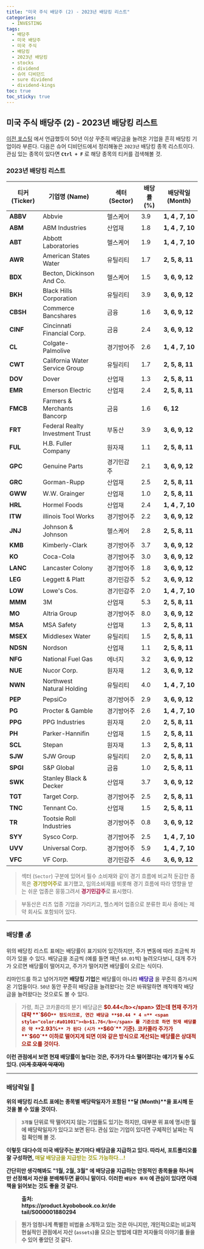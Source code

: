 ```yaml
---
title: "미국 주식 배당주 (2) - 2023년 배당킹 리스트"
categories:
  - INVESTING
tags:
  - 배당주
  - 미국 배당주
  - 미국 주식
  - 배당킹
  - 2023년 배당킹
  - stocks
  - dividend
  - 슈어 디비던드
  - sure dividend
  - dividend-kings
toc: true
toc_sticky: true
---
```


## 미국 주식 배당주 (2) - 2023년 배당킹 리스트

[이전 포스팅]() 에서 언급했듯이 50년 이상 꾸준히 배당금을 늘려온 기업을 흔히 배당킹 기업이라 부른다. 다음은 슈어 디비던드에서 정리해놓은 `2023년` 배당킹 종목 리스트이다. 관심 있는 종목이 있다면 **`Ctrl + F`** 로 해당 종목의 티커를 검색해볼 것.

### 2023년 배당킹 리스트

| **티커 (Ticker)** | **기업명 (Name)** | | **섹터 (Sector)** | **배당률 (%)** | **배당락일 (Month)** |
| --- | --- | --- | --- | --- | --- |
| **ABBV** | Abbvie | | 헬스케어 | 3.9 | **1, 4 , 7, 10** |
| **ABM** | ABM Industries | | 산업재 | 1.8 | **1, 4 , 7, 10** |
| **ABT** | Abbott Laboratories | | 헬스케어 | 1.9 | **1, 4 , 7, 10** |
| **AWR** | American States Water | | 유틸리티 | 1.7 | **2, 5, 8, 11** |
| **BDX** | Becton, Dickinson And Co. | | 헬스케어 | 1.5 | **3, 6, 9, 12** |
| **BKH** | Black Hills Corporation | | 유틸리티 | 3.9 | **3, 6, 9, 12** |
| **CBSH** | Commerce Bancshares | | 금융 | 1.6 | **3, 6, 9, 12** |
| **CINF** | Cincinnati Financial Corp. | | 금융 | 2.4 | **3, 6, 9, 12** |
| **CL** | Colgate-Palmolive | | 경기방어주 | 2.6 | **1, 4 , 7, 10** |
| **CWT** | California Water Service Group | | 유틸리티 | 1.7 | **2, 5, 8, 11** |
| **DOV** | Dover | | 산업재 | 1.3 | **2, 5, 8, 11** |
| **EMR** | Emerson Electric | | 산업재 | 2.4 | **2, 5, 8, 11** |
| **FMCB** | Farmers & Merchants Bancorp | | 금융 | 1.6 | **6, 12** |
| **FRT** | Federal Realty Investment Trust | | 부동산 | 3.9 | **3, 6, 9, 12** |
| **FUL** | H.B. Fuller Company | | 원자재 | 1.1 | **2, 5, 8, 11** |
| **GPC** | Genuine Parts | | 경기민감주  | 2.1 | **3, 6, 9, 12** |
| **GRC** | Gorman-Rupp | | 산업재 | 2.5 | **2, 5, 8, 11** |
| **GWW** | W.W. Grainger | | 산업재 | 1.0 | **2, 5, 8, 11** |
| **HRL** | Hormel Foods | | 산업재 | 2.4 | **1, 4 , 7, 10** |
| **ITW** | illinois Tool Works | | 경기방어주 | 2.2 | **3, 6, 9, 12** |
| **JNJ** | Johnson & Johnson | | 헬스케어 | 2.8 | **2, 5, 8, 11** |
| **KMB** | Kimberly-Clark | | 경기방어주 | 3.7 | **3, 6, 9, 12** |
| **KO** | Coca-Cola | | 경기방어주 | 3.0 | **3, 6, 9, 12** |
| **LANC** | Lancaster Colony | | 경기방어주 | 1.8 | **3, 6, 9, 12** |
| **LEG** | Leggett & Platt | | 경기민감주 | 5.2 | **3, 6, 9, 12** |
| **LOW** | Lowe's Cos. | | 경기민감주 | 2.0 | **1, 4 , 7, 10** |
| **MMM** | 3M | | 산업재 | 5.3 | **2, 5, 8, 11** |
| **MO** | Altria Group | | 경기방어주 | 8.0 | **3, 6, 9, 12** |
| **MSA** | MSA Safety | | 산업재 | 1.3 | **2, 5, 8, 11** |
| **MSEX** | Middlesex Water | | 유틸리티 | 1.5 | **2, 5, 8, 11** |
| **NDSN** | Nordson | | 산업재 | 1.1 | **2, 5, 8, 11** |
| **NFG** | National Fuel Gas | | 에너지 | 3.2 | **3, 6, 9, 12** |
| **NUE** | Nucor Corp. | | 원자재 | 1.2 | **3, 6, 9, 12** |
| **NWN** | Northwest Natural Holding | | 유틸리티 | 4.0 | **1, 4 , 7, 10** |
| **PEP** | PepsiCo | | 경기방어주 | 2.9 | **3, 6, 9, 12** |
| **PG** | Procter & Gamble | | 경기방어주 | 2.6 | **1, 4 , 7, 10** |
| **PPG** | PPG Industries | | 원자재 | 2.0 | **2, 5, 8, 11** |
| **PH** | Parker-Hannifin | | 산업재 | 1.5 | **2, 5, 8, 11** |
| **SCL** | Stepan | | 원자재 | 1.3 | **2, 5, 8, 11** |
| **SJW** | SJW Group | | 유틸리티 | 2.0 | **2, 5, 8, 11** |
| **SPGI** | S&P Global | | 금융 | 1.0 | **2, 5, 8, 11** |
| **SWK** | Stanley Black & Decker | | 산업재 | 3.7 | **3, 6, 9, 12** |
| **TGT** | Target Corp. | | 경기방어주 | 2.5 | **2, 5, 8, 11** |
| **TNC** | Tennant Co. | | 산업재 | 1.5 | **2, 5, 8, 11** |
| **TR** | Tootsie Roll Industries | | 경기방어주 | 0.8 | **3, 6, 9, 12** |
| **SYY** | Sysco Corp. | | 경기방어주 | 2.5 | **1, 4 , 7, 10** |
| **UVV** | Universal Corp. | | 경기방어주 | 5.9 | **1, 4 , 7, 10** |
| **VFC** | VF Corp. | | 경기민감주 | 4.6 | **3, 6, 9, 12** |

>섹터 (`Sector`) 구분에 있어서 필수 소비재와 같이 경기 흐름에 비교적 둔감한 종목은 <span style="color:#A0a020"><b>경기방어주</b></span>로 표기했고, 임의소비재를 비롯해 경기 흐름에 따라 영향을 받는 쉬운 업종은 뭉뚱그려서 <span style="color:#A01040"><b>경기민감주</b></span>로 표시했다. 

>부동산은 리츠 업종 기업을 가리키고, 헬스케어 업종으로 분류한 회사 중에는 제약 회사도 포함되어 있다.

---

### 배당률 💰

위의 배당킹 리스트 표에는 배당률이 표기되어 있긴하지만, 주가 변동에 따라 조금씩 차이가 있을 수 있다. 배당금을 조금씩 (예를 들면 매년 `$0.01`씩) 늘려오다보니, 대개 주가가 오르면 배당률이 떨어지고, 주가가 떨어지면 배당률이 오르는 식이다.

리마인드를 하고 넘어가자면 **배당킹 기업**은 배당률이 아니라 <span style="color:#3010a0"><b>배당금</b></span> 을 꾸준히 증가시켜온 기업들이다. `50년` 동안 꾸준히 배당금을 늘려왔다는 것은 바꿔말하면 깨작깨작 배당금을 늘려왔다는 것으로도 볼 수 있다.

>가령, 최근 코카콜라의 분기 배당금은 <span style="color:#a01001"><b>$0.44</b></span> 였는데 현재 주가가 대략 **`$60`** 정도이므로, 연간 배당금 **$0.44 * 4 =** <span style="color:#a01001"><b>$1.76</b></span> 를 기준으로 하면 현재 배당률은 약 **`2.93%`** 가 된다 (시가 **`$60`** 기준). 코카콜라 주가가 **`$60`** 이하로 떨어지게 되면 이와 같은 방식으로 계산되는 배당률은 상대적으로 오를 것이다.

이런 관점에서 보면 현재 배당률이 높다는 것은, 주가가 다소 떨어졌다는 얘기가 될 수도 있다. (~~이게 호재여 악재여~~)

---

### 배당락일 📅

위의 배당킹 리스트 표에는 종목별 배당락일자가 포함된 **달 (Month)**을 표시해 둔 것을 볼 수 있을 것이다.

>**`3개월`** 단위로 딱 떨어지지 않는 기업들도 있기는 하지만, 대부분 위 표에 명시한 월에 배당락일자가 있다고 보면 된다. 관심 있는 기업이 있다면 구체적인 날짜는 직접 확인해 볼 것.

이렇듯 대다수의 미국 배당주는 분기마다 배당금을 지급하고 있다. 따라서, 포트폴리오를 잘 구성하면, <span style="color:#a0a020"><b>매달 배당금을 지급받는 것도 가능하다...!</b></span>

간단히만 생각해봐도 **"1월, 2월, 3월"** 에 배당금을 지급하는 안정적인 종목들을 하나씩만 선정해서 자산을 분배해두면 끝이니 말이다. 이러한 **`배당주 투자`** 에 관심이 있다면 아래 책을 읽어보는 것도 좋을 것 같다.

<figure style="width: 50%" class="align-center">
  <img src="{{ site.url }}{{ site.baseurl }}/assets/images/invest-dividend-fig1.png" alt="">
  <figcaption>출처: https://product.kyobobook.co.kr/detail/S000001880294</figcaption>
</figure>

>뭔가 엄청나게 특별한 비법을 소개하고 있는 것은 아니지만, 개인적으로는 비교적 **현실적인** 관점에서 자산 (`assets`)을 모으는 방법에 대한 저자들의 이야기를 들을 수 있어 좋았던 것 같다.